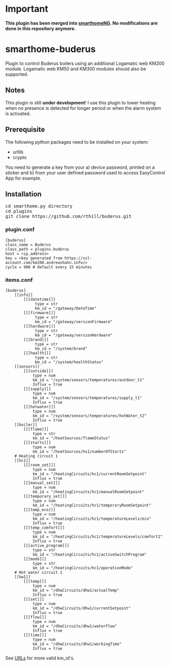 # Important
__This plugin has been merged into [smarthomeNG](https://github.com/smarthomeNG/smarthome). No modifications are done in this repository anymore.__
 
# smarthome-buderus

Plugin to control Buderus boilers using an additional Logamatic web KM200 module. Logamatic web KM50 and KM300 modules should also be supported.


## Notes
This plugin is still __under development__! I use this plugin to lower heating when no presence is detected for longer period or when the alarm system is activated.

## Prerequisite
The following python packages need to be installed on your system:
- urllib
- crypto

You need to generate a key from your a) device password, printed on a sticker and b) from your user defined password used to access EasyControl App for example.


## Installation
<pre>
cd smarthome.py directory
cd plugins
git clone https://github.com/rthill/buderus.git
</pre>

### plugin.conf
```
[buderus]
class_name = Buderus
class_path = plugins.buderus
host = <ip_address>
key = <key generated from https://ssl-account.com/km200.andreashahn.info/>
cycle = 900 # default every 15 minutes
```

### items.conf

```
[buderus]
    [[info]]
        [[[datetime]]]
             type = str
             km_id = "/gateway/DateTime"
        [[[firmware]]]
             type = str
             km_id = "/gateway/versionFirmware"
        [[[hardware]]]
             type = str
             km_id = "/gateway/versionHardware"
        [[[brand]]]
             type = str
             km_id = "/system/brand"
        [[[health]]]
             type = str
             km_id = "/system/healthStatus"        
    [[sensors]]
        [[[outside]]]
            type = num
            km_id = "/system/sensors/temperatures/outdoor_t1"
            Influx = true
        [[[supply]]]
            type = num
            km_id = "/system/sensors/temperatures/supply_t1"
            Influx = true
        [[[hotwater]]]
            type = num
            km_id = "/system/sensors/temperatures/hotWater_t2"
            Influx = true
    [[boiler]]
        [[[flame]]]
            type = str
            km_id = "/heatSources/flameStatus"
        [[[starts]]]
            type = num
            km_id = "/heatSources/hs1/numberOfStarts"
    # Heating circuit 1
    [[hc1]]
        [[[room_set]]]
            type = num
            km_id = "/heatingCircuits/hc1/currentRoomSetpoint"
            Influx = true
        [[[manual_set]]]
            type = num
            km_id = "/heatingCircuits/hc1/manualRoomSetpoint"
        [[[temporary_set]]]
            type = num
            km_id = "/heatingCircuits/hc1/temporaryRoomSetpoint"
        [[[temp_eco]]]
            type = num
            km_id = "/heatingCircuits/hc1/temperatureLevels/eco"
            Influx = true
        [[[temp_comfort]]]
            type = num
            km_id = "/heatingCircuits/hc1/temperatureLevels/comfort2"
            Influx = true
        [[[active_program]]]
            type = str
            km_id = "/heatingCircuits/hc1/activeSwitchProgram"
        [[[mode]]]
            type = str
            km_id = "/heatingCircuits/hc1/operationMode"
    # Hot water circuit 1
    [[hw1]]
        [[[temp]]]
            type = num
            km_id = "/dhwCircuits/dhw1/actualTemp"
            Influx = true          
        [[[set]]]
            type = num
            km_id = "/dhwCircuits/dhw1/currentSetpoint"
            Influx = true          
        [[[flow]]]
            type = num
            km_id = "/dhwCircuits/dhw1/waterFlow"
            Influx = true          
        [[[time]]]
            type = num
            km_id = "/dhwCircuits/dhw1/workingTime"
            Influx = true          
```

See [URLs](URLs.md) for more valid km_id's. 